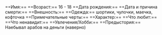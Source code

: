 ==Имя:==
==Возраст:== 16 - 18
==Дата рождения:==
==Дата и причина смерти:==
==Внешность:==
==Одежда:== шортики, чулочки, маечка, кофточка
==Примечательные черты:==
==Характер:==
==Что любит:==
==Что ненавидит:== 
==Увлечения/Хобби:== 
==Предыстория:== 
Наебывал арабов на деньги (наверно)